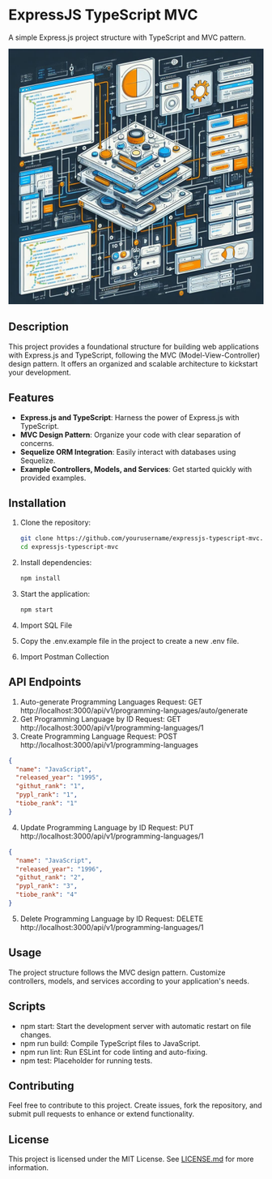 # ExpressJS TypeScript MVC

A simple Express.js project structure with TypeScript and MVC pattern.

![ExpressJS TypeScript MVC](banner.jpeg)

## Description

This project provides a foundational structure for building web applications with Express.js and TypeScript, following the MVC (Model-View-Controller) design pattern. It offers an organized and scalable architecture to kickstart your development.

## Features

- **Express.js and TypeScript**: Harness the power of Express.js with TypeScript.
- **MVC Design Pattern**: Organize your code with clear separation of concerns.
- **Sequelize ORM Integration**: Easily interact with databases using Sequelize.
- **Example Controllers, Models, and Services**: Get started quickly with provided examples.

## Installation

1. Clone the repository:

   ```bash
   git clone https://github.com/yourusername/expressjs-typescript-mvc.git
   cd expressjs-typescript-mvc
   ```

2. Install dependencies:

   ```bash
   npm install
   ```

3. Start the application:

   ```bash
   npm start
   ```
4. Import SQL File
5. Copy the .env.example file in the project to create a new .env file.
6. Import Postman Collection


## API Endpoints
1. Auto-generate Programming Languages
Request: GET http://localhost:3000/api/v1/programming-languages/auto/generate
2. Get Programming Language by ID
Request: GET http://localhost:3000/api/v1/programming-languages/1
3. Create Programming Language
Request: POST http://localhost:3000/api/v1/programming-languages
```json
{
  "name": "JavaScript",
  "released_year": "1995",
  "githut_rank": "1",
  "pypl_rank": "1",
  "tiobe_rank": "1"
}
```
4. Update Programming Language by ID
Request: PUT http://localhost:3000/api/v1/programming-languages/1
```json
{
  "name": "JavaScript",
  "released_year": "1996",
  "githut_rank": "2",
  "pypl_rank": "3",
  "tiobe_rank": "4"
}
```
5. Delete Programming Language by ID
Request: DELETE http://localhost:3000/api/v1/programming-languages/1
   

## Usage
The project structure follows the MVC design pattern. Customize controllers, models, and services according to your application's needs.

## Scripts
- npm start: Start the development server with automatic restart on file changes.
- npm run build: Compile TypeScript files to JavaScript.
- npm run lint: Run ESLint for code linting and auto-fixing.
- npm test: Placeholder for running tests.

## Contributing
Feel free to contribute to this project. Create issues, fork the repository, and submit pull requests to enhance or extend functionality.

## License
This project is licensed under the MIT License. See [LICENSE.md](LICENSE.md) for more information.
